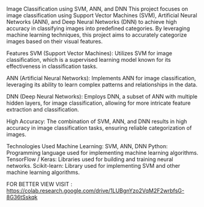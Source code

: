 Image Classification using SVM, ANN, and DNN
This project focuses on image classification using Support Vector Machines (SVM), Artificial Neural Networks (ANN), and Deep Neural Networks (DNN) to achieve high accuracy in classifying images into predefined categories. By leveraging machine learning techniques, this project aims to accurately categorize images based on their visual features.

Features
SVM (Support Vector Machines): Utilizes SVM for image classification, which is a supervised learning model known for its effectiveness in classification tasks.

ANN (Artificial Neural Networks): Implements ANN for image classification, leveraging its ability to learn complex patterns and relationships in the data.

DNN (Deep Neural Networks): Employs DNN, a subset of ANN with multiple hidden layers, for image classification, allowing for more intricate feature extraction and classification.

High Accuracy: The combination of SVM, ANN, and DNN results in high accuracy in image classification tasks, ensuring reliable categorization of images.

Technologies Used
Machine Learning: SVM, ANN, DNN
Python: Programming language used for implementing machine learning algorithms.
TensorFlow / Keras: Libraries used for building and training neural networks.
Scikit-learn: Library used for implementing SVM and other machine learning algorithms.

FOR BETTER VIEW VISIT : https://colab.research.google.com/drive/1LUBgnYzo2VqM2F2wrbfsG-8G36tSskqk
